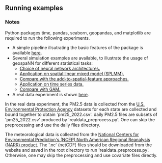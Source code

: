 ## Running examples

### Notes

Python packages time, pandas, seaborn, geopandas, and matplotlib are required to run the following experiments.

-   A simple pipeline illsutrating the basic features of the package is available [here](Example_utils/Example_utils.md).
-   Several simulation examples are available, to illustrate the usage of geospaNN for different statistical tasks:
    -   [Choice of neural network architectures.](Example_architecture/Example_architecture.md)
    -   [Application on spatial linear mixed model (SPLMM).](Example_linear/Example_linear.md)
    -   [Compare with the add-to-spatial-feature approaches.](Example_addcovariates_new/Example_addcovariates_new.md)
    -   [Application on time series data.](Example_time/Example_time.md)
    -   [Compare with GAM.](Example_GAM/Example_GAM.md)
-   A real data experiment is shown [here](Example_realdata.md).

In the real data experiment, the PM2.5 data is collected from the [U.S. Environmental Protection Agency](https://www.epa.gov/outdoor-air-quality-data/download-daily-data) datasets for each state are collected and bound together to obtain 'pm25_2022.csv'. daily PM2.5 files are subsets of 'pm25_2022.csv' produced by 'realdata_preprocess.py'. One can skip the preprocessing and use the daily files directory.

The meteorological data is collected from the [National Centers for Environmental Prediction's (NCEP) North American Regional Reanalysis (NARR) product](https://psl.noaa.gov/data/gridded/data.narr.html). The '.nc' (netCDF) files should be downloaded from the website and saved in the root directory to run 'realdata_preprocess.py'. Otherwise, one may skip the preprocessing and use covariate files directly.
